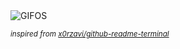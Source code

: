 <div align="justify">
<picture>
    <source media="(prefers-color-scheme: dark)" srcset="https://i.ibb.co/ByW6JCz/output-gif.gif">
    <source media="(prefers-color-scheme: light)" srcset="https://i.ibb.co/ByW6JCz/output-gif.gif">
    <img alt="GIFOS" src="https://i.ibb.co/ByW6JCz/output-gif.gif">
</picture>

<sub><i>inspired from [x0rzavi/github-readme-terminal](https://github.com/x0rzavi/github-readme-terminal)</i></sub>

</div>

<!-- Image deletion URL: https://ibb.co/K24sgr0/7294bef0935ee99d7c949527d965f8ad -->